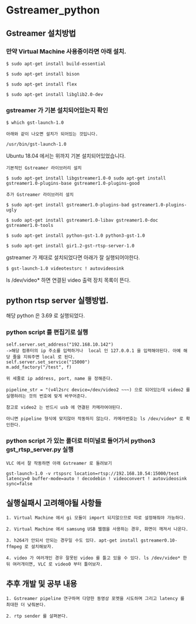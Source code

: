 # Gstreamer_python

## Gstreamer 설치방법

### 만약 Virtual Machine 사용중이라면 아래 설치.
```
$ sudo apt-get install build-essential

$ sudo apt-get install bison

$ sudo apt-get install flex

$ sudo apt-get install libglib2.0-dev
```

### gstreamer 가 기본 설치되어있는지 확인
```
$ which gst-launch-1.0

아래와 같이 나오면 설치가 되어있는 것입니다.

/usr/bin/gst-launch-1.0
```
Ubuntu 18.04 에서는 위까지 기본 설치되어있었습니다.


```
기본적인 Gstreamer 라이브러리 설치

$ sudo apt-get install libgstreamer1.0-0 sudo apt-get install gstreamer1.0-plugins-base gstreamer1.0-plugins-good
```

```
추가 Gstreamer 라이브러리 설치 

$ sudo apt-get install gstreamer1.0-plugins-bad gstreamer1.0-plugins-ugly 

$ sudo apt-get install gstreamer1.0-libav gstreamer1.0-doc gstreamer1.0-tools

$ sudo apt-get install python-gst-1.0 python3-gst-1.0 

$ sudo apt-get install gir1.2-gst-rtsp-server-1.0
```

gstreamer 가 제대로 설치되었다면 아래가 잘 실행되어야한다.

```
$ gst-launch-1.0 videotestsrc ! autovideosink
```

ls /dev/video* 하면 연결된 video 출력 장치 목록이 뜬다.

## python rtsp server 실행방법.

해당 python 은 3.69 로 실행되었다.

### python script 를 편집기로 실행
```
self.server.set_address("192.168.10.142")
->해당 컴퓨터의 ip 주소를 입력하거나  local 인 127.0.0.1 을 입력해야된다. 아예 해당 줄을 지워주면 local 로 된다.
self.server.set_service("15000")
m.add_factory("/test", f)

위 세줄로 ip address, port, name 을 정해준다.

pipeline_str = "(v4l2src device=/dev/video2 ~~~) 으로 되어있는데 video2 를 실행하려는 것의 번호에 맞게 바꾸어준다. 

참고로 video2 는 반드시 usb 에 연결된 카메라여야된다. 

아니면 pipeline 형식에 맞지않아 작동하지 않는다. 카메라번호는 ls /dev/video* 로 확인한다.
```

### python script 가 있는 폴더로 터미널로 들어가서 python3 gst_rtsp_server.py 실행
```
VLC 에서 잘 작동하면 아래 Gstreamer 로 돌려보기

gst-launch-1.0 -v rtspsrc location=rtsp://192.168.10.54:15000/test latency=0 buffer-mode=auto ! decodebin ! videoconvert ! autovideosink sync=false
```

## 실행실패시 고려해야될 사항들
```
1. Virtual Machine 에서 gi 모듈이 import 되지않으므로 따로 설정해줘야 가능하다.

2. Virtual Machine 에서 samsung USB 웹캠을 사용하는 경우, 화면이 깨져서 나온다.

3. h264가 안되서 안되는 경우일 수도 있다. apt-get install gstreamer0.10-ffmpeg 로 설치해보자.

4. video 가 여러개인 경우 잘못된 video 를 틀고 있을 수 있다. ls /dev/video* 한 뒤 여러개이면, VLC 로 video0 부터 틀어보자.
```
## 추후 개발 및 공부 내용

```
1. Gstreamer pipeline 연구하며 다양한 동영상 포멧을 시도하며 그리고 latency 를 최대한 더 낮춰본다.

2. rtp sender 를 살펴본다.
```
